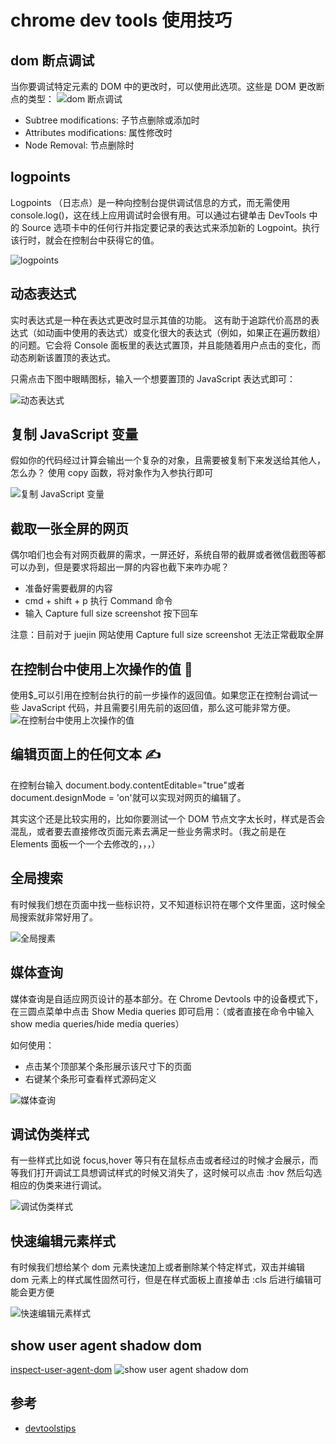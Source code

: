 # chrome dev tools 使用技巧

## dom 断点调试

当你要调试特定元素的 DOM 中的更改时，可以使用此选项。这些是 DOM 更改断点的类型：
![dom 断点调试](../assets/20240129093700.png)

- Subtree modifications: 子节点删除或添加时
- Attributes modifications: 属性修改时
- Node Removal: 节点删除时

## logpoints

Logpoints （日志点）是一种向控制台提供调试信息的方式，而无需使用 console.log()，这在线上应用调试时会很有用。可以通过右键单击 DevTools 中的 Source 选项卡中的任何行并指定要记录的表达式来添加新的 Logpoint。执行该行时，就会在控制台中获得它的值。

![logpoints](../assets/20240130092636.png)

## 动态表达式

实时表达式是一种在表达式更改时显示其值的功能。 这有助于追踪代价高昂的表达式（如动画中使用的表达式）或变化很大的表达式（例如，如果正在遍历数组）的问题。它会将 Console 面板里的表达式置顶，并且能随着用户点击的变化，而动态刷新该置顶的表达式。

只需点击下图中眼睛图标，输入一个想要置顶的 JavaScript 表达式即可：

![动态表达式](../assets/20240130092850.png)

## 复制 JavaScript 变量

假如你的代码经过计算会输出一个复杂的对象，且需要被复制下来发送给其他人，怎么办？
使用 copy 函数，将对象作为入参执行即可

![复制 JavaScript 变量](../assets/20240130093232.png)

## 截取一张全屏的网页

偶尔咱们也会有对网页截屏的需求，一屏还好，系统自带的截屏或者微信截图等都可以办到，但是要求将超出一屏的内容也截下来咋办呢？

- 准备好需要截屏的内容
- cmd + shift + p 执行 Command 命令
- 输入 Capture full size screenshot 按下回车

注意：目前对于 juejin 网站使用 Capture full size screenshot 无法正常截取全屏

## 在控制台中使用上次操作的值 🎃

使用\$\_可以引用在控制台执行的前一步操作的返回值。如果您正在控制台调试一些 JavaScript 代码，并且需要引用先前的返回值，那么这可能非常方便。
![在控制台中使用上次操作的值](../assets/20240131091621.png)

## 编辑页面上的任何文本 ✍

在控制台输入 document.body.contentEditable="true"或者 document.designMode = 'on'就可以实现对网页的编辑了。

其实这个还是比较实用的，比如你要测试一个 DOM 节点文字太长时，样式是否会混乱，或者要去直接修改页面元素去满足一些业务需求时。（我之前是在 Elements 面板一个一个去修改的，，，）

## 全局搜索

有时候我们想在页面中找一些标识符，又不知道标识符在哪个文件里面，这时候全局搜索就非常好用了。

![全局搜素](../assets/20240131092617.png)

## 媒体查询

媒体查询是自适应网页设计的基本部分。在 Chrome Devtools 中的设备模式下，在三圆点菜单中点击 Show Media queries 即可启用：（或者直接在命令中输入 show media queries/hide media queries）

如何使用：

- 点击某个顶部某个条形展示该尺寸下的页面
- 右键某个条形可查看样式源码定义

![媒体查询](../assets/20240131093153.png)

## 调试伪类样式

有一些样式比如说 focus,hover 等只有在鼠标点击或者经过的时候才会展示，而等我们打开调试工具想调试样式的时候又消失了，这时候可以点击 :hov 然后勾选相应的伪类来进行调试。

![调试伪类样式](../assets/20240131093851.png)

## 快速编辑元素样式

有时候我们想给某个 dom 元素快速加上或者删除某个特定样式，双击并编辑 dom 元素上的样式属性固然可行，但是在样式面板上直接单击 :cls 后进行编辑可能会更方便

![快速编辑元素样式](../assets/20240131094831.png)

## show user agent shadow dom

[inspect-user-agent-dom](https://devtoolstips.org/tips/en/inspect-user-agent-dom/)
![show user agent shadow dom](../assets/20240201121827.png)

## 参考

- [devtoolstips](https://devtoolstips.org/)
